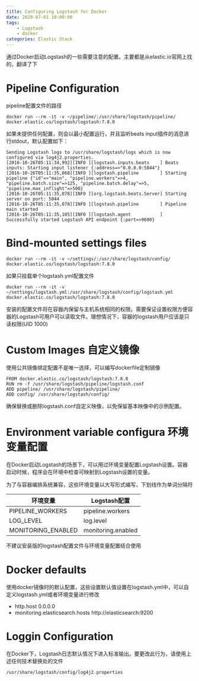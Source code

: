 ```yaml
---
title: Configuring Logstash for Docker
date: 2020-07-01 10:00:00
tags: 
    - Logstash
    - docker
categories: Elastic Stack
---
```


通过Docker启动Logstash的一些需要注意的配置。主要都是从elastic.io官网上找的，翻译了下

<!-- more -->

# Pipeline Configuration
pipeline配置文件的路径
```
docker run --rm -it -v ~/pipeline/:/usr/share/logstash/pipeline/ docker.elastic.co/logstash/logstash:7.8.0
```

如果未提供任何配置，则会以最小配置运行，并且监听beats input插件的消息进行stdout，默认配置如下：
```
Sending Logstash logs to /usr/share/logstash/logs which is now configured via log4j2.properties.
[2016-10-26T05:11:34,992][INFO ][logstash.inputs.beats    ] Beats inputs: Starting input listener {:address=>"0.0.0.0:5044"}
[2016-10-26T05:11:35,068][INFO ][logstash.pipeline        ] Starting pipeline {"id"=>"main", "pipeline.workers"=>4, "pipeline.batch.size"=>125, "pipeline.batch.delay"=>5, "pipeline.max_inflight"=>500}
[2016-10-26T05:11:35,078][INFO ][org.logstash.beats.Server] Starting server on port: 5044
[2016-10-26T05:11:35,078][INFO ][logstash.pipeline        ] Pipeline main started
[2016-10-26T05:11:35,105][INFO ][logstash.agent           ] Successfully started Logstash API endpoint {:port=>9600}
```

# Bind-mounted settings files
```
docker run --rm -it -v ~/settings/:/usr/share/logstash/config/ docker.elastic.co/logstash/logstash:7.8.0
```

如果只挂载单个logstash.yml配置文件
```
docker run --rm -it -v ~/settings/logstash.yml:/usr/share/logstash/config/logstash.yml docker.elastic.co/logstash/logstash:7.8.0
```

安装的配置文件将在容器内保留与主机系统相同的权限。需要保证设置权限方便容器的Logstash可用户可以读取文件。理想情况下，容器的logstash用户应该是只读权限(UID 1000)

# Custom Images 自定义镜像
使用公共镜像绑定配置不是唯一选择，可以编写dockerfile定制镜像
```
FROM docker.elastic.co/logstash/logstash:7.8.0
RUN rm -f /usr/share/logstash/pipeline/logstash.conf
ADD pipeline/ /usr/share/logstash/pipeline/
ADD config/ /usr/share/logstash/config/
```
确保替换或删除logstash.conf自定义映像，以免保留基本映像中的示例配置。

# Environment variable configura 环境变量配置
在Docker启动Logstash的场景下，可以用过环境变量配置Logstash设置。容器启动时候，程序会在环境中检查可映射到Logstash设置的变量。

为了与容器编排系统兼容，这些环境变量以大写形式编写，下划线作为单词分隔符

| 环境变量 | Logstash配置 |
| -- | -- |
| PIPELINE_WORKERS | pipeline.workers |
| LOG_LEVEL | log.level |
| MONITORING_ENABLED | monitoring.enabled |

不建议安装版的logstash配置文件与环境变量配置结合使用

# Docker defaults
使用docker镜像时的默认配置，这些设置默认值设置在logstash.yml中，可以自定义logstash.yml或者环境变量进行修改
- http.host 0.0.0.0
- monitoring.elasticsearch.hosts http://elasticsearch:9200

# Loggin Configuration
在Docker下，Logstash日志默认情况下进入标准输出。要更改此行为，请使用上述任何技术替换处的文件
```
/usr/share/logstash/config/log4j2.properties
```